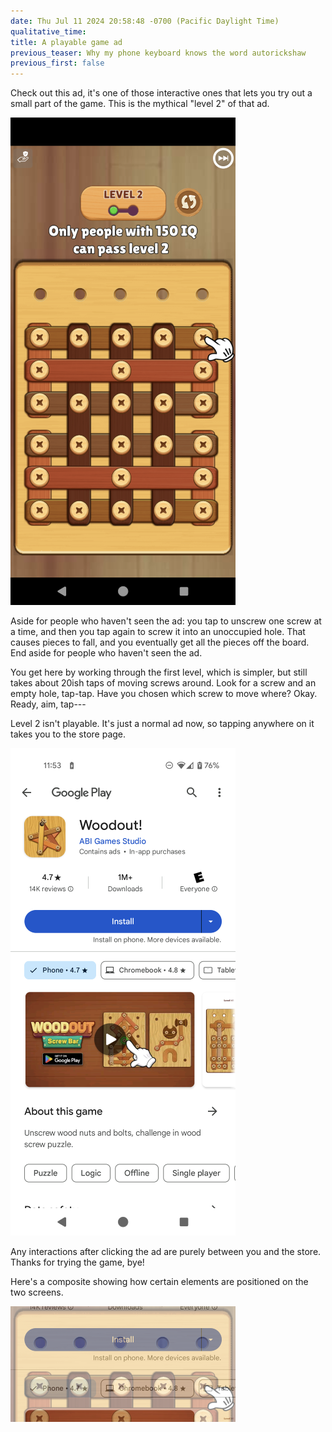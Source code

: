 ```yaml
---
date: Thu Jul 11 2024 20:58:48 -0700 (Pacific Daylight Time)
qualitative_time: 
title: A playable game ad
previous_teaser: Why my phone keyboard knows the word autorickshaw
previous_first: false
---
```

Check out this ad, it's one of those interactive ones that lets you try out a small part of the game. This is the mythical "level 2" of that ad.

![](/assets/2024/luna-ad-game.png)

Aside for people who haven't seen the ad: you tap to unscrew one screw at a time, and then you tap again to screw it into an unoccupied hole. That causes pieces to fall, and you eventually get all the pieces off the board. End aside for people who haven't seen the ad.

You get here by working through the first level, which is simpler, but still takes about 20ish taps of moving screws around. Look for a screw and an empty hole, tap-tap. Have you chosen which screw to move where? Okay. Ready, aim, tap---

Level 2 isn't playable. It's just a normal ad now, so tapping anywhere on it takes you to the store page.

![](/assets/2024/luna-ad-store.png)

Any interactions after clicking the ad are purely between you and the store. Thanks for trying the game, bye!

Here's a composite showing how certain elements are positioned on the two screens.

![](/assets/2024/luna-ad-composite.png)
